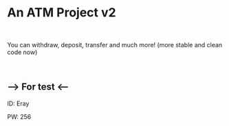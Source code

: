 <h1>An ATM Project v2</h1>
<br>
<p>You can withdraw, deposit, transfer and much more! (more stable and clean code now)</p>
<br>
<h2>--> For test <--</h2>
<p>ID: Eray</p>
<p>PW: 256</p>
